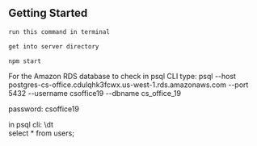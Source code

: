 ## Getting Started



```sh
run this command in terminal

get into server directory

npm start

```

For the Amazon RDS database to check in psql CLI type:
psql --host postgres-cs-office.cdulqhk3fcwx.us-west-1.rds.amazonaws.com --port 5432 --username csoffice19 --dbname cs_office_19

password: csoffice19

in psql cli:
\dt  
select * from users;